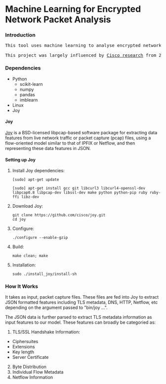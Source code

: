 # Machine Learning for Encrypted Network Packet Analysis
### Introduction
<pre>
This tool uses machine learning to analyse encrypted network traffic for maliciious activity without the need to decrypt packets. 

This project was largely influenced by <a href = "https://resources.sei.cmu.edu/asset_files/Presentation/2016_017_001_450411.pdf">Cisco research</a> from 2016.
</pre>
### Dependencies
- Python
  - scikit-learn
  - numpy
  - pandas
  - imblearn
- Linux 
- Joy

#### Joy
[Joy](https://github.com/cisco/joy) is a BSD-licensed libpcap-based software package for extracting data features from live network traffic or packet capture (pcap) files, using a flow-oriented model similar to that of IPFIX or Netflow, and then representing these data features in JSON.

#### Setting up Joy
1. Install Joy dependencies:

       [sudo] apt-get update
      
       [sudo] apt-get install gcc git libcurl3 libcurl4-openssl-dev libpcap0.8 libpcap-dev libssl-dev make python python-pip ruby ruby-ffi libz-dev
      
2. Download Joy:
    
       git clone https://github.com/cisco/joy.git
       cd joy

3.  Configure:

        ./configure --enable-gzip
       
4.  Build:
      
        make clean; make

5.  Installation:
  
        sudo ./install_joy/install-sh   
    
### How It Works
It takes as input, packet capture files. These files are fed into Joy to extract JSON formatted features including TLS metadata, DNS, HTTP, Netflow, etc depending on the argument passed to "bin/joy ...".

The JSON data is further parsed to extract TLS metadata information as input features to our model.
These features can broadly be categoried as:
1. TLS/SSL Handshake Information:
  - Ciphersuites
  - Extensions
  - Key length
  - Server Certificate
2. Byte Distribution
3. Individual Flow Metadata
4. Netflow Information

